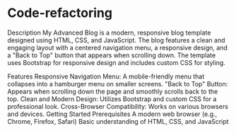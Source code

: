 # Code-refactoring
Description
My Advanced Blog is a modern, responsive blog template designed using HTML, CSS, and JavaScript. The blog features a clean and engaging layout with a centered navigation menu, a responsive design, and a "Back to Top" button that appears when scrolling down. The template uses Bootstrap for responsive design and includes custom CSS for styling.

Features
Responsive Navigation Menu: A mobile-friendly menu that collapses into a hamburger menu on smaller screens.
"Back to Top" Button: Appears when scrolling down the page and smoothly scrolls back to the top.
Clean and Modern Design: Utilizes Bootstrap and custom CSS for a professional look.
Cross-Browser Compatibility: Works on various browsers and devices.
Getting Started
Prerequisites
A modern web browser (e.g., Chrome, Firefox, Safari)
Basic understanding of HTML, CSS, and JavaScript
